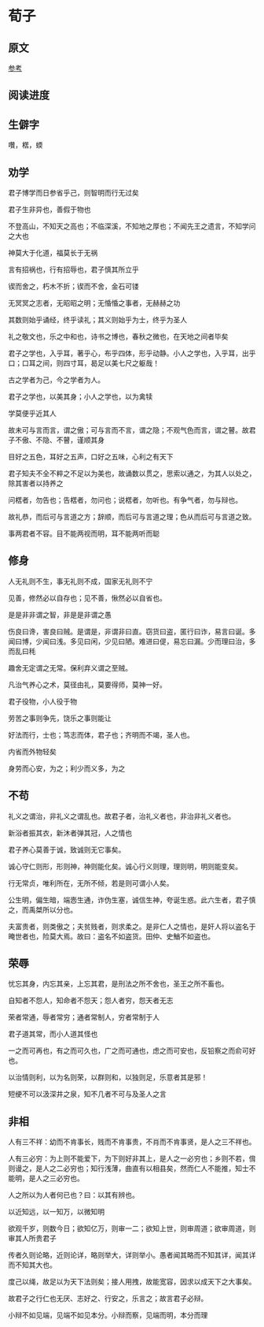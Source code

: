 # 荀子

## 原文

[参考](https://ctext.org/xunzi/zhs)

## 阅读进度


## 生僻字

囋，楛，蝡


## 劝学

君子博学而日参省乎己，则智明而行无过矣

君子生非异也，善假于物也

不登高山，不知天之高也；不临深溪，不知地之厚也；不闻先王之遗言，不知学问之大也

神莫大于化道，福莫长于无祸

言有招祸也，行有招辱也，君子慎其所立乎

锲而舍之，朽木不折；锲而不舍，金石可镂

无冥冥之志者，无昭昭之明；无惛惛之事者，无赫赫之功

其数则始乎诵经，终乎读礼；其义则始乎为士，终乎为圣人

礼之敬文也，乐之中和也，诗书之博也，春秋之微也，在天地之间者毕矣

君子之学也，入乎耳，著乎心，布乎四体，形乎动静。小人之学也，入乎耳，出乎口；口耳之间，则四寸耳，曷足以美七尺之躯哉！

古之学者为己，今之学者为人。

君子之学也，以美其身；小人之学也，以为禽犊

学莫便乎近其人

故未可与言而言，谓之傲；可与言而不言，谓之隐；不观气色而言，谓之瞽。故君子不傲、不隐、不瞽，谨顺其身

目好之五色，耳好之五声，口好之五味，心利之有天下

君子知夫不全不粹之不足以为美也，故诵数以贯之，思索以通之，为其人以处之，除其害者以持养之

问楛者，勿告也；告楛者，勿问也；说楛者，勿听也。有争气者，勿与辩也。

故礼恭，而后可与言道之方；辞顺，而后可与言道之理；色从而后可与言道之致。

事两君者不容。目不能两视而明，耳不能两听而聪

## 修身

人无礼则不生，事无礼则不成，国家无礼则不宁

见善，修然必以自存也；见不善，愀然必以自省也。

是是非非谓之智，非是是非谓之愚

伤良曰谗，害良曰贼。是谓是，非谓非曰直。窃货曰盗，匿行曰诈，易言曰诞。多闻曰博，少闻曰浅。多见曰闲，少见曰陋。难进曰偍，易忘曰漏。少而理曰治，多而乱曰秏

趣舍无定谓之无常。保利弃义谓之至贼。

凡治气养心之术，莫径由礼，莫要得师，莫神一好。

君子役物，小人役于物

劳苦之事则争先，饶乐之事则能让

好法而行，士也；笃志而体，君子也；齐明而不竭，圣人也。

内省而外物轻矣

身劳而心安，为之；利少而义多，为之

## 不苟

礼义之谓治，非礼义之谓乱也。故君子者，治礼义者也，非治非礼义者也。

新浴者振其衣，新沐者弹其冠，人之情也

君子养心莫善于诚，致诚则无它事矣。

诚心守仁则形，形则神，神则能化矣。诚心行义则理，理则明，明则能变矣。

行无常贞，唯利所在，无所不倾，若是则可谓小人矣。

公生明，偏生暗，端悫生通，诈伪生塞，诚信生神，夸诞生惑。此六生者，君子慎之，而禹桀所以分也。

夫富贵者，则类傲之；夫贫贱者，则求柔之。是非仁人之情也，是奸人将以盗名于晻世者也，险莫大焉。故曰：盗名不如盗货。田仲、史鰌不如盗也。

## 荣辱

忧忘其身，内忘其亲，上忘其君，是刑法之所不舍也，圣王之所不畜也。

自知者不怨人，知命者不怨天；怨人者穷，怨天者无志

荣者常通，辱者常穷；通者常制人，穷者常制于人

君子道其常，而小人道其怪也

一之而可再也，有之而可久也，广之而可通也，虑之而可安也，反铅察之而俞可好也。

以治情则利，以为名则荣，以群则和，以独则足，乐意者其是邪！

短绠不可以汲深井之泉，知不几者不可与及圣人之言

## 非相

人有三不祥：幼而不肯事长，贱而不肯事贵，不肖而不肯事贤，是人之三不祥也。

人有三必穷：为上则不能爱下，为下则好非其上，是人之一必穷也；乡则不若，偝则谩之，是人之二必穷也；知行浅薄，曲直有以相县矣，然而仁人不能推，知士不能明，是人之三必穷也。

人之所以为人者何已也？曰：以其有辨也。

以近知远，以一知万，以微知明

欲观千岁，则数今日；欲知亿万，则审一二；欲知上世，则审周道；欲审周道，则审其人所贵君子

传者久则论略，近则论详，略则举大，详则举小。愚者闻其略而不知其详，闻其详而不知其大也。

度己以绳，故足以为天下法则矣；接人用拽，故能宽容，因求以成天下之大事矣。

故君子之行仁也无厌、志好之、行安之，乐言之；故言君子必辩。

小辩不如见端，见端不如见本分。小辩而察，见端而明，本分而理



